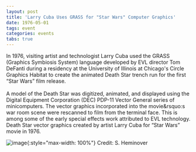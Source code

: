 ```yaml
---
layout: post
title: 'Larry Cuba Uses GRASS for "Star Wars" Computer Graphics'
date: 1976-05-01
tags: event
categories: events
tabs: true
---
```


In 1976, visiting artist and technologist Larry Cuba used the GRASS (Graphics Symbiosis System) language developed by EVL director Tom DeFanti during a residency at the University of Illinois at Chicago's Circle Graphics Habitat to create the animated Death Star trench run for the first &ldquo;Star Wars&rdquo; film release.<br><br>
A model of the Death Star was digitized, animated, and displayed using the Digital Equipment Corporation (DEC) PDP-11 Vector General series of minicomputers.  The vector graphics incorporated into the movie&rsquo:s war room scene were rescanned to film from the terminal face.  This is among some of the early special effects work attributed to EVL technology.
Death Star vector graphics created by artist Larry Cuba for &ldquo;Star Wars&rdquo; movie in 1976.

![image](https://www.evl.uic.edu/output/originals/starwars-pdp11-vectorgeneral.jpg-srcw.jpg){:style="max-width: 100%"}
Credit: S. Heminover

